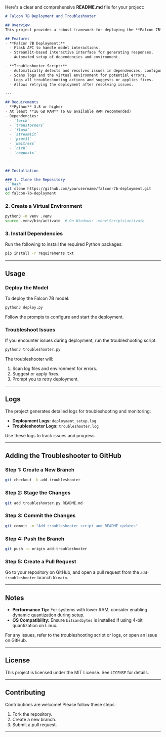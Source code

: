 Here's a clear and comprehensive **README.md** file for your project:

```markdown
# Falcon 7B Deployment and Troubleshooter

## Overview
This project provides a robust framework for deploying the **Falcon 7B** language model, complete with a Flask API, a Streamlit interface, and an advanced troubleshooting script to identify and fix potential issues during deployment. The tools are designed to ensure smooth setup, deployment, and debugging for optimal performance.

## Features
- **Falcon 7B Deployment:**
  - Flask API to handle model interactions.
  - Streamlit-based interactive interface for generating responses.
  - Automated setup of dependencies and environment.

- **Troubleshooter Script:**
  - Automatically detects and resolves issues in dependencies, configurations, or environment setup.
  - Scans logs and the virtual environment for potential errors.
  - Logs all troubleshooting actions and suggests or applies fixes.
  - Allows retrying the deployment after resolving issues.

---

## Requirements
- **Python** 3.8 or higher
- At least **16 GB RAM** (6 GB available RAM recommended)
- Dependencies:
  - `torch`
  - `transformers`
  - `flask`
  - `streamlit`
  - `psutil`
  - `waitress`
  - `rich`
  - `requests`

---

## Installation

### 1. Clone the Repository
```bash
git clone https://github.com/yourusername/falcon-7b-deployment.git
cd falcon-7b-deployment
```

### 2. Create a Virtual Environment
```bash
python3 -m venv .venv
source .venv/bin/activate  # On Windows: .venv\Scripts\activate
```

### 3. Install Dependencies
Run the following to install the required Python packages:
```bash
pip install -r requirements.txt
```

---

## Usage

### Deploy the Model
To deploy the Falcon 7B model:
```bash
python3 deploy.py
```
Follow the prompts to configure and start the deployment.

### Troubleshoot Issues
If you encounter issues during deployment, run the troubleshooting script:
```bash
python3 troubleshooter.py
```
The troubleshooter will:
1. Scan log files and environment for errors.
2. Suggest or apply fixes.
3. Prompt you to retry deployment.

---

## Logs
The project generates detailed logs for troubleshooting and monitoring:
- **Deployment Logs:** `deployment_setup.log`
- **Troubleshooter Logs:** `troubleshooter.log`

Use these logs to track issues and progress.

---

## Adding the Troubleshooter to GitHub

### Step 1: Create a New Branch
```bash
git checkout -b add-troubleshooter
```

### Step 2: Stage the Changes
```bash
git add troubleshooter.py README.md
```

### Step 3: Commit the Changes
```bash
git commit -m "Add troubleshooter script and README updates"
```

### Step 4: Push the Branch
```bash
git push -u origin add-troubleshooter
```

### Step 5: Create a Pull Request
Go to your repository on GitHub, and open a pull request from the `add-troubleshooter` branch to `main`.

---

## Notes
- **Performance Tip:** For systems with lower RAM, consider enabling dynamic quantization during setup.
- **OS Compatibility:** Ensure `bitsandbytes` is installed if using 4-bit quantization on Linux.

For any issues, refer to the troubleshooting script or logs, or open an issue on GitHub.

---

## License
This project is licensed under the MIT License. See `LICENSE` for details.

---

## Contributing
Contributions are welcome! Please follow these steps:
1. Fork the repository.
2. Create a new branch.
3. Submit a pull request.

---

